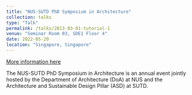 ```yaml
---
title: "NUS-SUTD PhD Symposium in Architecture"
collection: talks
type: "Talk"
permalink: /talks/2013-03-01-tutorial-1
venue: "Seminar Room 03, SDE1 Floor 4"
date: 2022-05-20
location: "Singapore, Singapore"
---
```


[More information here](https://cde.nus.edu.sg/arch/nus-sutd-phd-symposium-in-architecture/)

The NUS-SUTD PhD Symposium in Architecture is an annual event jointly hosted by the Department of Architecture (DoA) at NUS and the Architecture and Sustainable Design Pillar (ASD) at SUTD.
